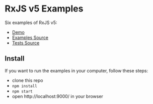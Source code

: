 # RxJS v5 Examples

Six examples of RxJS v5:

* [Demo](https://albert-gonzalez.github.io/rxjs-examples/)
* [Examples Source](https://github.com/albert-gonzalez/rxjs-examples/tree/master/src/js/examples)
* [Tests Source](https://github.com/albert-gonzalez/rxjs-examples/tree/master/test/js/examples)

## Install

If you want to run the examples in your computer, follow these steps:
* clone this repo
* ```npm install```
* ```npm start```
* open http://localhost:9000/ in your browser